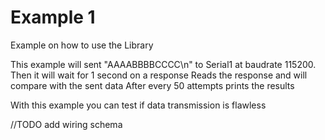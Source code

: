 # Example 1
Example on how to use the Library

This example will sent "AAAABBBBCCCC\n" to Serial1 at baudrate 115200.
Then it will wait for 1 second on a response
Reads the response and will compare with the sent data
After every 50 attempts prints the results

With this example you can test if data transmission is flawless

//TODO add wiring schema